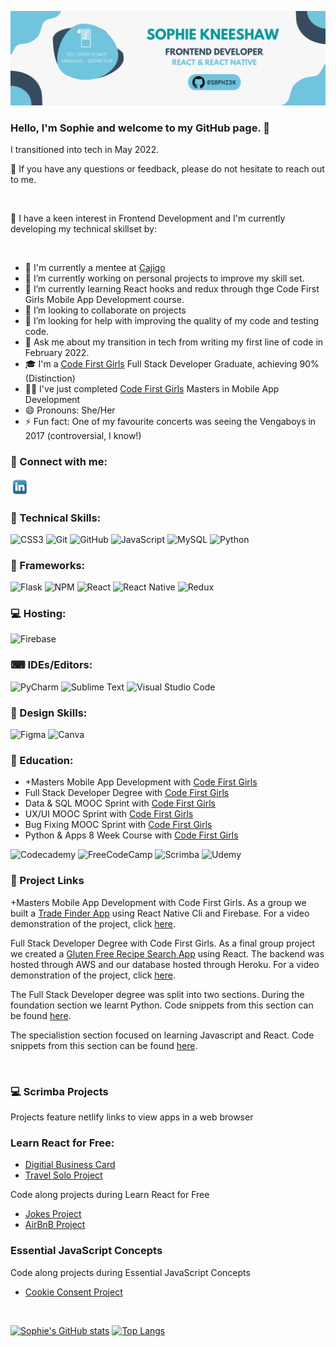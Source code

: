 <p align='center'> 
<img src="Images/SophieKneeshaw.png" alt='my banner'>
</p>

### Hello, I'm Sophie and welcome to my GitHub page. 👋

I transitioned into tech in May 2022.

💬 If you have any questions or feedback, please do not hesitate to reach out to me.

<br>

🎉 I have a keen interest in Frontend Development and I'm currently developing my technical skillset by:

<br>

- 💃 I'm currently a mentee at [Cajigo](http://www.structur3dpeople.co.uk/cajigo/)
- 🔭 I’m currently working on personal projects to improve my skill set.
- 🌱 I’m currently learning React hooks and redux through thge Code First Girls Mobile App Development course.
- 👯 I’m looking to collaborate on projects
- 🤔 I’m looking for help with improving the quality of my code and testing code.
- 💬 Ask me about my transition in tech from writing my first line of code in February 2022.
- 🎓 I'm a [Code First Girls](https://codefirstgirls.com/courses/cfgdegree/) Full Stack Developer Graduate, achieving 90% (Distinction)
- 👩‍🎓 I've just completed [Code First Girls](https://codefirstgirls.com/courses/masters/) Masters in Mobile App Development
- 😄 Pronouns: She/Her
- ⚡ Fun fact: One of my favourite concerts was seeing the Vengaboys in 2017 (controversial, I know!)

### 🤝 Connect with me: <a href="https://www.linkedin.com/in/sophierkneeshaw">

<img src="Images\LinkedIn.png" alt='LinkedIn Icon'  width='30px'/></a>
<br>

### 💼 Technical Skills:

![CSS3](https://img.shields.io/badge/css3-%231572B6.svg?style=for-the-badge&logo=css3&logoColor=white) ![Git](https://img.shields.io/badge/git-%23F05033.svg?style=for-the-badge&logo=git&logoColor=white) ![GitHub](https://img.shields.io/badge/github-%23121011.svg?style=for-the-badge&logo=github&logoColor=white) ![JavaScript](https://img.shields.io/badge/javascript-%23323330.svg?style=for-the-badge&logo=javascript&logoColor=%23F7DF1E) ![MySQL](https://img.shields.io/badge/mysql-%2300f.svg?style=for-the-badge&logo=mysql&logoColor=white) ![Python](https://img.shields.io/badge/python-3670A0?style=for-the-badge&logo=python&logoColor=ffdd54)
<br>

### 📄 Frameworks:

![Flask](https://img.shields.io/badge/flask-%23000.svg?style=for-the-badge&logo=flask&logoColor=white) ![NPM](https://img.shields.io/badge/NPM-%23000000.svg?style=for-the-badge&logo=npm&logoColor=white) ![React](https://img.shields.io/badge/react-%2320232a.svg?style=for-the-badge&logo=react&logoColor=%2361DAFB) ![React Native](https://img.shields.io/badge/react_native-%2320232a.svg?style=for-the-badge&logo=react&logoColor=%2361DAFB) ![Redux](https://img.shields.io/badge/redux-%23593d88.svg?style=for-the-badge&logo=redux&logoColor=white)
<br>

### 💻 Hosting:

![Firebase](https://img.shields.io/badge/firebase-%23039BE5.svg?style=for-the-badge&logo=firebase)
<br>

### ⌨ IDEs/Editors:

![PyCharm](https://img.shields.io/badge/pycharm-143?style=for-the-badge&logo=pycharm&logoColor=black&color=black&labelColor=green) ![Sublime Text](https://img.shields.io/badge/sublime_text-%23575757.svg?style=for-the-badge&logo=sublime-text&logoColor=important) ![Visual Studio Code](https://img.shields.io/badge/Visual%20Studio%20Code-0078d7.svg?style=for-the-badge&logo=visual-studio-code&logoColor=white)
<br>

### 🎨 Design Skills:

![Figma](https://img.shields.io/badge/figma-%23F24E1E.svg?style=for-the-badge&logo=figma&logoColor=white) ![Canva](https://img.shields.io/badge/Canva-%2300C4CC.svg?style=for-the-badge&logo=Canva&logoColor=white)
<br>

### 🏢 Education:

- +Masters Mobile App Development with [Code First Girls](https://codefirstgirls.com/courses/masters/)
- Full Stack Developer Degree with [Code First Girls](https://codefirstgirls.com/courses/cfgdegree/)
- Data & SQL MOOC Sprint with [Code First Girls](https://codefirstgirls.com/courses/moocs/)
- UX/UI MOOC Sprint with [Code First Girls](https://codefirstgirls.com/courses/moocs/)
- Bug Fixing MOOC Sprint with [Code First Girls](https://codefirstgirls.com/courses/moocs/)
- Python & Apps 8 Week Course with [Code First Girls](https://codefirstgirls.com/courses/classes/coding-kickstarter/)

![Codecademy](https://img.shields.io/badge/Codecademy-FFF0E5?style=for-the-badge&logo=codecademy&logoColor=1F243A) ![FreeCodeCamp](https://img.shields.io/badge/Freecodecamp-%23123.svg?&style=for-the-badge&logo=freecodecamp&logoColor=green) ![Scrimba](https://img.shields.io/badge/scrimba-2B283A?style=for-the-badge&logo=scrimba&logoColor=white) ![Udemy](https://img.shields.io/badge/Udemy-A435F0?style=for-the-badge&logo=Udemy&logoColor=white)
<br>

### 📌 Project Links

+Masters Mobile App Development with Code First Girls. As a group we built a [Trade Finder App](https://github.com/Group4-MobileDevelopment-CFG/TradeFinderApp) using React Native Cli and Firebase. For a video demonstration of the project, click [here](https://youtu.be/guPy6ngv9-A).

Full Stack Developer Degree with Code First Girls. As a final group project we created a [Gluten Free Recipe Search App](https://github.com/sassaf1994/CFGProjectGroup7GlutenFree) using React. The backend was hosted through AWS and our database hosted through Heroku. For a video demonstration of the project, click [here](https://youtu.be/mdvzDYHeapU).

The Full Stack Developer degree was split into two sections. During the foundation section we learnt Python. Code snippets from this section can be found [here](https://github.com/S0PHI3K/Foundation).

The specialistion section focused on learning Javascript and React. Code snippets from this section can be found [here](https://github.com/S0PHI3K/Specialisation).

<br>

### 💻 Scrimba Projects

Projects feature netlify links to view apps in a web browser

### Learn React for Free:

- [Digitial Business Card](https://github.com/S0PHI3K/Digital-Business-Card)
- [Travel Solo Project](https://github.com/S0PHI3K/Scrimba-Travel-Solo-Project)

Code along projects during Learn React for Free

- [Jokes Project](https://github.com/S0PHI3K/Scrimba-Joke-Project)
- [AirBnB Project](https://github.com/S0PHI3K/Scrimba-AirBnB-Project)

### Essential JavaScript Concepts

Code along projects during Essential JavaScript Concepts

- [Cookie Consent Project](https://github.com/S0PHI3K/Scrimba-Cookie-Consent-Project)

<br>

[![Sophie's GitHub stats](https://github-readme-stats.vercel.app/api?username=S0PHI3K)](https://github.com/anuraghazra/github-readme-stats)
[![Top Langs](https://github-readme-stats.vercel.app/api/top-langs/?username=S0PHI3K&layout=compact&theme=tokyonight)](https://github.com/anuraghazra/github-readme-stats)
